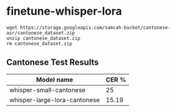 # finetune-whisper-lora

```
wget https://storage.googleapis.com/samcah-bucket/cantonese-asr/cantonese_dataset.zip
unzip cantonese_dataset.zip
rm cantonese_dataset.zip
```

## Cantonese Test Results

| Model name                   | CER % |
| ---------------------------- | ----- |
| whisper-small-cantonese      | 25    |
| whisper-large-lora-cantonese | 15.19 |
